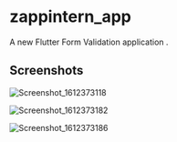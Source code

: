 # zappintern_app

A new Flutter Form Validation  application .

## Screenshots


![Screenshot_1612373118](https://user-images.githubusercontent.com/55308841/106785113-11276a00-6673-11eb-94a7-debf3e58a34a.png)

![Screenshot_1612373182](https://user-images.githubusercontent.com/55308841/106785116-12589700-6673-11eb-8539-6dd087ddcc59.png)

![Screenshot_1612373186](https://user-images.githubusercontent.com/55308841/106785122-14225a80-6673-11eb-9244-484177a4f75a.png)



